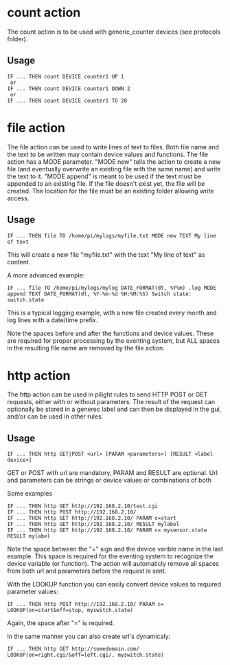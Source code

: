 # count action
The count action is to be used with generic_counter devices (see protocols folder).

## Usage
```
IF ... THEN count DEVICE counter1 UP 1
 or
IF ... THEN count DEVICE counter1 DOWN 2
 or
IF ... THEN count DEVICE counter1 TO 20
```
# file action
The file action can be used to write lines of text to files. 
Both file name and the text to be written may contain device values and functions. 
The file action has a MODE parameter. "MODE new" tells the action to create a new file (and eventually overwrite an existing file with the same name) and write the text to it. "MODE append" is meant to be used if the text must be appended to an existing file. If the  file doesn't exist yet, the file will be created. The location for the file must be an existing folder allowing write access.

## Usage
```
IF ... THEN file TO /home/pi/mylogs/myfile.txt MODE new TEXT My line of text
```
This will create a new file "myfile.txt" with the text "My line of text" as content.

A more advanced example:
```
IF ... file TO /home/pi/mylogs/mylog DATE_FORMAT(dt, %Y%m) .log MODE append TEXT DATE_FORMAT(dt, %Y-%m-%d %H:%M:%S) Switch state: switch.state
```
This is a typical logging example, with a new file created every month and log lines with a date/time prefix.

Note the spaces before and after the functions and device values. These are required for proper processing by the eventing system, but ALL spaces in the resulting file name are removed by the file action.

# http action
The http action can be used in pilight rules to send HTTP POST or GET requests, either with or without parameters. The result of the request can optionally be stored in a generec label and can then be displayed in the gui, and/or can be used in other rules.

## Usage
```
IF ... THEN http GET|POST <url> [PARAM <parameters>] [RESULT <label device>]
```
GET or POST  with url are mandatory, PARAM and RESULT are optional.
Url and parameters can be strings or device values or combinations of both

Some examples

```
IF ... THEN http GET http://192.168.2.10/test.cgi
IF ... THEN http POST http://192.168.2.10/
IF ... THEN http GET http://192.168.2.10/ PARAM c=start
IF ... THEN http GET http://192.168.2.10/ RESULT mylabel
IF ... THEN http GET http://192.168.2.10/ PARAM c= mysensor.state RESULT mylabel
```
Note the space between the "=" sign and the device varible name in the last example. This space is required for the eventing system to recognize the device variable (or function). 
The action will automaticly remove all spaces from both url and parameters before the request is sent.

With the LOOKUP function you can easily convert device values to required parameter values:
````
IF ... THEN http POST http://192.168.2.10/ PARAM c= LOOKUP(on=start&off=stop, myswitch.state)
````
Again, the space after "=" is required.

In the same manner you can also create url's dynamicaly:
```
IF ... THEN http GET http://somedomain.com/ LOOKUP(on=right.cgi/&off=left.cgi/, myswitch.state)
```
